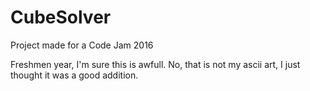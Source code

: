 # CubeSolver
Project made for a Code Jam 2016

Freshmen year, I'm sure this is awfull. 
No, that is not my ascii art, I just thought it was a good addition.
